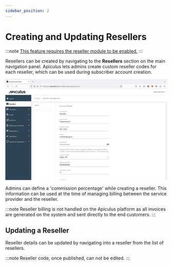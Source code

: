 ```yaml
---
sidebar_position: 2
---
```

# Creating and Updating Resellers

:::note
[This feature requires the reseller module to be enabled.](/docs/GettingStarted/AdvancedConfigurations/EnablingResellerModule)
:::

Resellers can be created by navigating to the **Resellers** section on the main navigation panel. Apiculus lets admins create custom reseller codes for each reseller, which can be used during subscriber account creation.

![Creating and Updating Resellers](img/reseller1.png)

Admins can define a 'commission percentage' while creating a reseller. This information can be used at the time of managing billing between the service provider and the reseller.

:::note
Reseller billing is not handled on the Apiculus platform as all invoices are generated on the system and sent directly to the end customers.
:::

## Updating a Reseller

Reseller details can be updated by navigating into a reseller from the list of resellers. 

:::note
Reseller code, once published, can not be edited.
:::
